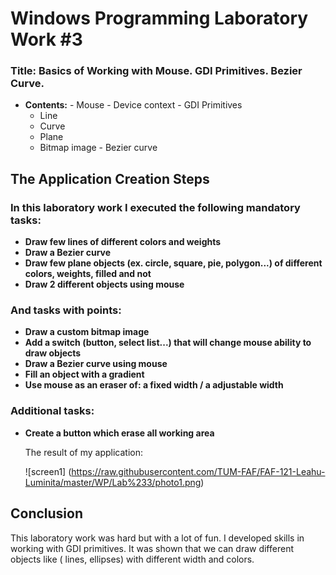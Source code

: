 # Windows Programming Laboratory Work #3

### Title: Basics of Working with Mouse. GDI Primitives. Bezier Curve.


   - **Contents:**
    -  Mouse
    - Device context
    - GDI Primitives
      * Line
      * Curve
      * Plane
      * Bitmap image
    - Bezier curve
## The Application Creation Steps

### In this laboratory work I executed the following mandatory tasks:

   - **Draw few lines of different colors and weights**
   - **Draw a Bezier curve**
   - **Draw few plane objects (ex. circle, square, pie, polygon...) of different colors, weights, filled and not**
   - **Draw 2 different objects using mouse**

### And tasks with points:

   - **Draw a custom bitmap image**
   - **Add a switch (button, select list...) that will change mouse ability to draw objects**
   - **Draw a Bezier curve using mouse**
   - **Fill an object with a gradient**
   - **Use mouse as an eraser of: a fixed width / a adjustable width**

### Additional tasks: 

   - **Create a button which erase all working area**

     
     
     The result of my application:
     
     ![screen1] (https://raw.githubusercontent.com/TUM-FAF/FAF-121-Leahu-Luminita/master/WP/Lab%233/photo1.png)

## Conclusion

This laboratory work was hard but with a lot of fun. I developed skills in working with GDI primitives. It was shown that we can draw different objects like ( lines, ellipses) with different width and colors.

     
